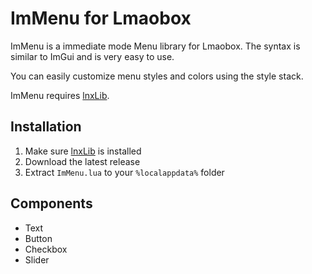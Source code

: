 # ImMenu for Lmaobox

ImMenu is a immediate mode Menu library for Lmaobox.
The syntax is similar to ImGui and is very easy to use.

You can easily customize menu styles and colors using the style stack.

ImMenu requires [lnxLib](https://github.com/lnx00/Lmaobox-Library).

## Installation

1. Make sure [lnxLib](https://github.com/lnx00/Lmaobox-Library) is installed
2. Download the latest release
3. Extract `ImMenu.lua` to your `%localappdata%` folder

## Components

- Text
- Button
- Checkbox
- Slider
